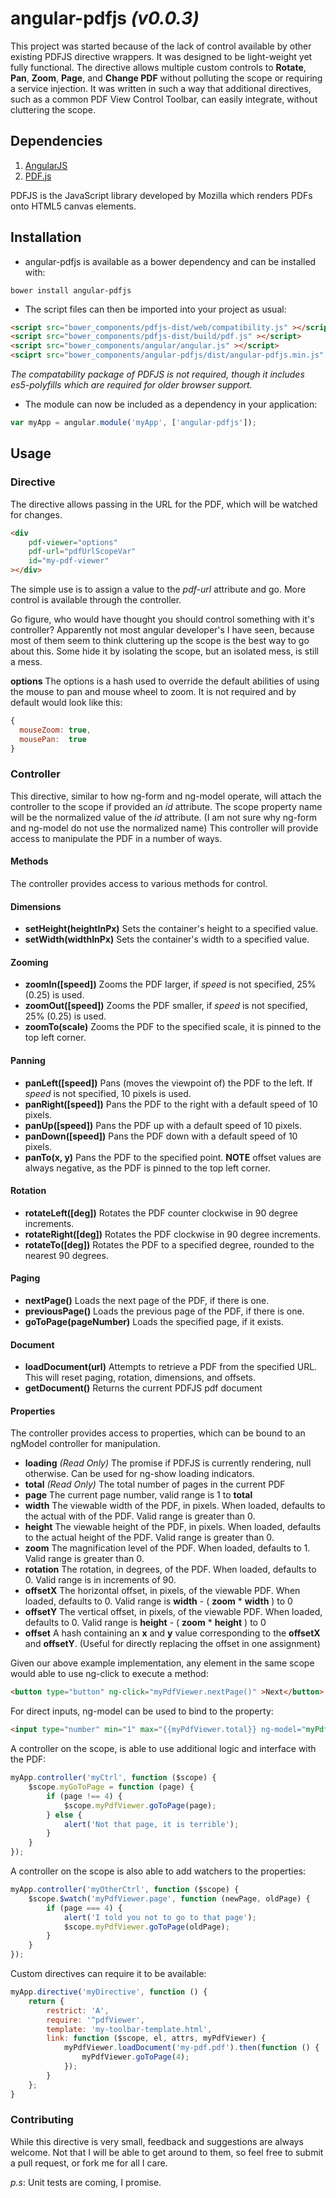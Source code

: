 # angular-pdfjs *(v0.0.3)*

This project was started because of the lack of control available by other existing PDFJS directive wrappers. It was designed to be light-weight yet fully functional. 
The directive allows multiple custom controls to **Rotate**, **Pan**, **Zoom**, **Page**, and **Change PDF** without polluting the scope or requiring a service injection.
It was written in such a way that additional directives, such as a common PDF View Control Toolbar, can easily integrate, without cluttering the scope.

## Dependencies

1. [AngularJS](https://angularjs.org/)
2. [PDF.js](http://mozilla.github.io/pdf.js/)

PDFJS is the JavaScript library developed by Mozilla which renders PDFs onto HTML5 canvas elements. 

## Installation

* angular-pdfjs is available as a bower dependency and can be installed with:

```
bower install angular-pdfjs
```

* The script files can then be imported into your project as usual:

```html
<script src="bower_components/pdfjs-dist/web/compatibility.js" ></script>
<script src="bower_components/pdfjs-dist/build/pdf.js" ></script>
<script src="bower_components/angular/angular.js" ></script>
<sciprt src="bower_components/angular-pdfjs/dist/angular-pdfjs.min.js" ></script>
```

*The compatability package of PDFJS is not required, though it includes es5-polyfills which are required for older browser support.*

* The module can now be included as a dependency in your application:

```js
var myApp = angular.module('myApp', ['angular-pdfjs']);
```

## Usage

### Directive

The directive allows passing in the URL for the PDF, which will be watched for changes.

```html
<div
    pdf-viewer="options"
    pdf-url="pdfUrlScopeVar"
    id="my-pdf-viewer"
></div>
```

The simple use is to assign a value to the *pdf-url* attribute and go. More control is available through the controller.

<rant>Go figure, who would have thought you should control something with it's controller? 
Apparently not most angular developer's I have seen, because most of them seem to think cluttering up the scope is the best way to go about this.
Some hide it by isolating the scope, but an isolated mess, is still a mess. </rant>

**options**
The options is a hash used to override the default abilities of using the mouse to pan and mouse wheel to zoom.
It is not required and by default would look like this:

```js
{
  mouseZoom: true,
  mousePan:  true
}
```

### Controller
This directive, similar to how ng-form and ng-model operate, will attach the controller to the scope if provided an *id* attribute.
The scope property name will be the normalized value of the *id* attribute. (I am not sure why ng-form and ng-model do not use the normalized name)
This controller will provide access to manipulate the PDF in a number of ways.

#### Methods
The controller provides access to various methods for control.

#### Dimensions
- **setHeight(heightInPx)** Sets the container's height to a specified value. 
- **setWidth(widthInPx)** Sets the container's width to a specified value.

#### Zooming
- **zoomIn(\[speed])** Zooms the PDF larger, if *speed* is not specified, 25% (0.25) is used.
- **zoomOut(\[speed])** Zooms the PDF smaller, if *speed* is not specified, 25% (0.25) is used.
- **zoomTo(scale)** Zooms the PDF to the specified scale, it is pinned to the top left corner.

#### Panning
- **panLeft(\[speed])** Pans (moves the viewpoint of) the PDF to the left. If *speed* is not specified, 10 pixels is used.
- **panRight(\[speed])** Pans the PDF to the right with a default speed of 10 pixels.
- **panUp(\[speed])** Pans the PDF up with a default speed of 10 pixels.
- **panDown(\[speed])** Pans the PDF down with a default speed of 10 pixels.
- **panTo(x, y)** Pans the PDF to the specified point. **NOTE** offset values are always negative, as the PDF is pinned to the top left corner.

#### Rotation
- **rotateLeft(\[deg])** Rotates the PDF counter clockwise in 90 degree increments. 
- **rotateRight(\[deg])** Rotates the PDF clockwise in 90 degree increments.
- **rotateTo(\[deg])** Rotates the PDF to a specified degree, rounded to the nearest 90 degrees.

#### Paging
- **nextPage()** Loads the next page of the PDF, if there is one.
- **previousPage()** Loads the previous page of the PDF, if there is one.
- **goToPage(pageNumber)** Loads the specified page, if it exists.

#### Document
- **loadDocument(url)** Attempts to retrieve a PDF from the specified URL. This will reset paging, rotation, dimensions, and offsets.
- **getDocument()** Returns the current PDFJS pdf document


#### Properties
The controller provides access to properties, which can be bound to an ngModel controller for manipulation.

- **loading** *(Read Only)* The promise if PDFJS is currently rendering, null otherwise. Can be used for ng-show loading indicators.
- **total** *(Read Only)* The total number of pages in the current PDF
- **page** The current page number, valid range is 1 to **total**
- **width** The viewable width of the PDF, in pixels. When loaded, defaults to the actual with of the PDF. Valid range is greater than 0.
- **height** The viewable height of the PDF, in pixels. When loaded, defaults to the actual height of the PDF. Valid range is greater than 0.
- **zoom** The magnification level of the PDF. When loaded, defaults to 1. Valid range is greater than 0.
- **rotation** The rotation, in degrees, of the PDF. When loaded, defaults to 0. Valid range is in increments of 90.
- **offsetX** The horizontal offset, in pixels, of the viewable PDF. When loaded, defaults to 0. Valid range is **width** - ( **zoom** * **width** ) to 0
- **offsetY** The vertical offset, in pixels, of the viewable PDF. When loaded, defaults to 0. Valid range is **height** - ( **zoom** * **height** ) to 0
- **offset** A hash containing an **x** and **y** value corresponding to the **offsetX** and **offsetY**. (Useful for directly replacing the offset in one assignment)

Given our above example implementation, any element in the same scope would able to use ng-click to execute a method:

```html
<button type="button" ng-click="myPdfViewer.nextPage()" >Next</button>
```

For direct inputs, ng-model can be used to bind to the property:

```html
<input type="number" min="1" max="{{myPdfViewer.total}} ng-model="myPdfViewer.page" />
```

A controller on the scope, is able to use additional logic and interface with the PDF:

```js
myApp.controller('myCtrl', function ($scope) {
    $scope.myGoToPage = function (page) {
        if (page !== 4) {
            $scope.myPdfViewer.goToPage(page);
        } else {
            alert('Not that page, it is terrible');
        }
    }
});
```

A controller on the scope is also able to add watchers to the properties:

```js
myApp.controller('myOtherCtrl', function ($scope) {
    $scope.$watch('myPdfViewer.page', function (newPage, oldPage) {
        if (page === 4) {
            alert('I told you not to go to that page');
            $scope.myPdfViewer.goToPage(oldPage);
        }
    }
});
```

Custom directives can require it to be available:

```js
myApp.directive('myDirective', function () {
    return {
        restrict: 'A',
        require: '^pdfViewer',
        template: 'my-toolbar-template.html',
        link: function ($scope, el, attrs, myPdfViewer) {
            myPdfViewer.loadDocument('my-pdf.pdf').then(function () {
                myPdfViewer.goToPage(4);
            });
        }
    };
}
```

### Contributing

While this directive is very small, feedback and suggestions are always welcome. 
Not that I will be able to get around to them, so feel free to submit a pull request, or fork me for all I care.


*p.s*:
Unit tests are coming, I promise.
